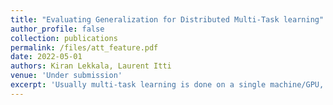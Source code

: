 ```yaml
---
title: "Evaluating Generalization for Distributed Multi-Task learning"
author_profile: false
collection: publications
permalink: /files/att_feature.pdf
date: 2022-05-01
authors: Kiran Lekkala, Laurent Itti
venue: 'Under submission'
excerpt: 'Usually multi-task learning is done on a single machine/GPU, especially due to the networks having smaller footprints. We develop a novel distributed framework for large-scale multi-task learning where each task can be a single-task or a meta-task and could be trained end-to-end synchronously or asynchronously.'
---
```

